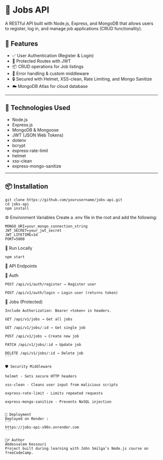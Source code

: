 # 🧾 Jobs API

A RESTful API built with Node.js, Express, and MongoDB that allows users to register, log in, and manage job applications (CRUD functionality).

## 🚀 Features

- ✅ User Authentication (Register & Login)
- 🔐 Protected Routes with JWT
- 📦 CRUD operations for Job listings
- 🧰 Error handling & custom middleware
- 🔒 Secured with Helmet, XSS-clean, Rate Limiting, and Mongo Sanitize
- ☁️ MongoDB Atlas for cloud database

---

## 📁 Technologies Used

- Node.js
- Express.js
- MongoDB & Mongoose
- JWT (JSON Web Tokens)
- dotenv
- bcrypt
- express-rate-limit
- helmet
- xss-clean
- express-mongo-sanitize

---

## 📦 Installation

```
git clone https://github.com/yourusername/jobs-api.git
cd jobs-api
npm install
``` 

⚙️ Environment Variables
Create a .env file in the root and add the following:
```
MONGO_URI=your_mongo_connection_string
JWT_SECRET=your_jwt_secret
JWT_LIFETIME=1d
PORT=5000
```
🧪 Run Locally

```
npm start
```

📮 API Endpoints

🔑 Auth
```
POST /api/v1/auth/register → Register user

POST /api/v1/auth/login → Login user (returns token)
```

📄 Jobs (Protected)
````
Include Authorization: Bearer <token> in headers.

GET /api/v1/jobs → Get all jobs

GET /api/v1/jobs/:id → Get single job

POST /api/v1/jobs → Create new job

PATCH /api/v1/jobs/:id → Update job

DELETE /api/v1/jobs/:id → Delete job
```

🛡 Security Middleware

helmet - Sets secure HTTP headers

xss-clean - Cleans user input from malicious scripts

express-rate-limit - Limits repeated requests

express-mongo-sanitize - Prevents NoSQL injection


🐳 Deployment
Deployed on Render :
```
https://jobs-api-s96n.onrender.com
```

🙋‍♂️ Author
Abdessalem Kessouri
Project built during learning with John Smilga’s Node.js course on freeCodeCamp.



